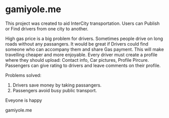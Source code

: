 # gamiyole.me

This project was created to aid InterCity transportation. Users can Publish or Find drivers from one city to another. 

High gas price is a big  problem for drivers. Sometimes people drive on long roads without any passangers. It would be great if Drivers could find someone who can accompany them and share Gas payment. This will make travelling cheaper and more enjoyable. 
Every driver must create a profile where they should upload: Contact info, Car pictures, Profile Pircure. 
Passengers can give rating to drivers and leave comments on their profile.

Problems solved: 
1) Drivers save money by taking passangers.
2) Passengers avoid busy public transport. 

Eveyone is happy

gamiyole.me
